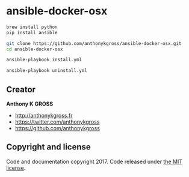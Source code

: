 # ansible-docker-osx

```bash
brew install python
pip install ansible
```

```bash
git clone https://github.com/anthonykgross/ansible-docker-osx.git
cd ansible-docker-osx
```

```bash
ansible-playbook install.yml 
```

```bash
ansible-playbook uninstall.yml 
```

## Creator
**Anthony K GROSS**
- <http://anthonykgross.fr>
- <https://twitter.com/anthonykgross>
- <https://github.com/anthonykgross>

## Copyright and license
Code and documentation copyright 2017. Code released under [the MIT license](https://github.com/anthonykgross/ansible-docker-osx/blob/master/LICENSE).